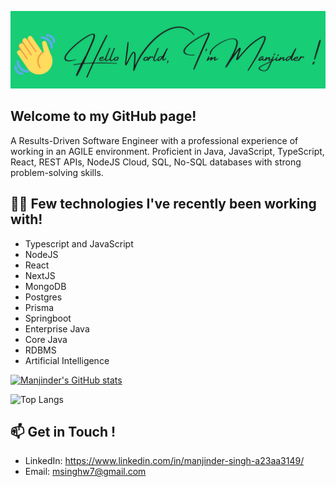 ![image](https://github.com/ManjinderSingh3/ManjinderSingh3/blob/main/my-intro.png?raw=true)


## Welcome to my GitHub page!

A Results-Driven Software Engineer with a professional experience of working in an AGILE environment. Proficient in Java, JavaScript, TypeScript, React, REST APIs, NodeJS Cloud, SQL, No-SQL databases with strong problem-solving skills. 

## :man_technologist: Few technologies I've recently been working with!

* Typescript and JavaScript
* NodeJS
* React
* NextJS
* MongoDB
* Postgres
* Prisma
* Springboot
* Enterprise Java
* Core Java 
* RDBMS
* Artificial Intelligence
  


[![Manjinder's GitHub stats](https://github-readme-stats.vercel.app/api?username=ManjinderSingh3)](https://github.com/anuraghazra/github-readme-stats)


![Top Langs](https://github-readme-stats.vercel.app/api/top-langs/?username=ManjinderSingh3&langs_count=8&layout=compact)

## 📫 Get in Touch !

* LinkedIn: https://www.linkedin.com/in/manjinder-singh-a23aa3149/
* Email: msinghw7@gmail.com
